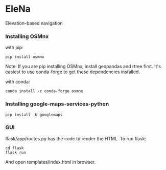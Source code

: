 # EleNa
Elevation-based navigation

### Installing OSMnx
with pip:
```
pip install osmnx
```
Note: If you are pip installing OSMnx, install geopandas and rtree first. It's easiest to use conda-forge to get these dependencies installed.

with conda:
```
conda install -c conda-forge osmnx
```

### Installing google-maps-services-python
```
pip install -U googlemaps
```
### GUI
flask/app/routes.py has the code to render the HTML.
To run flask:
```
cd flask
flask run
```
And open templates/index.html in browser.
